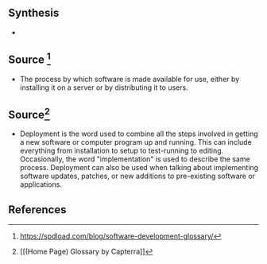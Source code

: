 ## Synthesis
- 
## Source [^1]
- The process by which software is made available for use, either by installing it on a server or by distributing it to users.

## Source[^2]
- Deployment is the word used to combine all the steps involved in getting a new software or computer program up and running. This can include everything from installation to setup to test-running to editing. Occasionally, the word "implementation" is used to describe the same process. Deployment can also be used when talking about implementing software updates, patches, or new additions to pre-existing software or applications.
## References

[^1]: https://spdload.com/blog/software-development-glossary/
[^2]: [[(Home Page) Glossary by Capterra]]